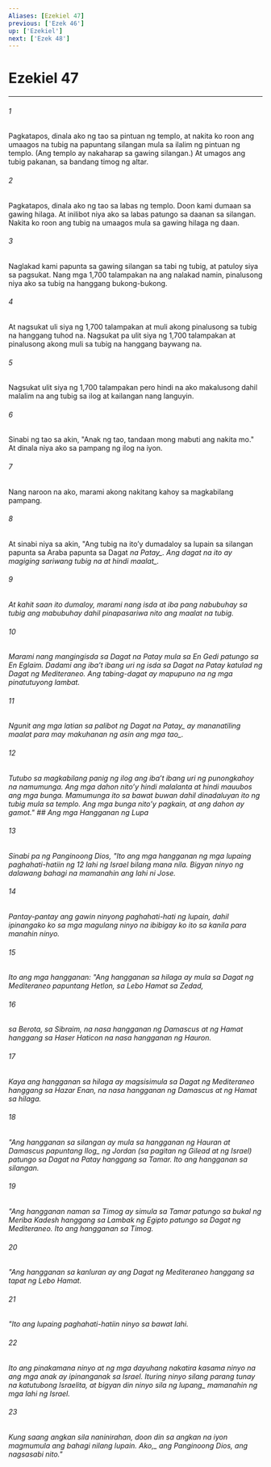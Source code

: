 ```yaml
---
Aliases: [Ezekiel 47]
previous: ['Ezek 46']
up: ['Ezekiel']
next: ['Ezek 48']
---
```

# Ezekiel 47

***






















###### 1 










Pagkatapos, dinala ako ng tao sa pintuan ng templo, at nakita ko roon ang umaagos na tubig na papuntang silangan mula sa ilalim ng pintuan ng templo. (Ang templo ay nakaharap sa gawing silangan.) At umagos ang tubig pakanan, sa bandang timog ng altar. 





















###### 2 










Pagkatapos, dinala ako ng tao sa labas ng templo. Doon kami dumaan sa gawing hilaga. At inilibot niya ako sa labas patungo sa daanan sa silangan. Nakita ko roon ang tubig na umaagos mula sa gawing hilaga ng daan. 





















###### 3 










Naglakad kami papunta sa gawing silangan sa tabi ng tubig, at patuloy siya sa pagsukat. Nang mga 1,700 talampakan na ang nalakad namin, pinalusong niya ako sa tubig na hanggang bukong-bukong. 





















###### 4 










At nagsukat uli siya ng 1,700 talampakan at muli akong pinalusong sa tubig na hanggang tuhod na. Nagsukat pa ulit siya ng 1,700 talampakan at pinalusong akong muli sa tubig na hanggang baywang na. 





















###### 5 










Nagsukat ulit siya ng 1,700 talampakan pero hindi na ako makalusong dahil malalim na ang tubig sa ilog at kailangan nang languyin. 





















###### 6 










Sinabi ng tao sa akin, "Anak ng tao, tandaan mong mabuti ang nakita mo." At dinala niya ako sa pampang ng ilog na iyon. 





















###### 7 










Nang naroon na ako, marami akong nakitang kahoy sa magkabilang pampang. 





















###### 8 










At sinabi niya sa akin, "Ang tubig na itoʼy dumadaloy sa lupain sa silangan papunta sa Araba papunta sa Dagat <i class="trans-change">na Patay_. Ang dagat na ito ay magiging sariwang tubig na <i class="trans-change">at hindi maalat_. 





















###### 9 










At kahit saan ito dumaloy, marami nang isda at iba pang nabubuhay sa tubig ang mabubuhay dahil pinapasariwa nito ang maalat na tubig. 





















###### 10 










Marami nang mangingisda sa Dagat na Patay mula sa En Gedi patungo sa En Eglaim. Dadami ang ibaʼt ibang uri ng isda sa Dagat na Patay katulad ng Dagat ng Mediteraneo. Ang tabing-dagat ay mapupuno na ng mga pinatutuyong lambat. 





















###### 11 










Ngunit ang mga latian sa palibot ng <i class="trans-change">Dagat na Patay_ ay mananatiling maalat para may makuhanan ng asin <i class="trans-change">ang mga tao_. 





















###### 12 










Tutubo sa magkabilang panig ng ilog ang ibaʼt ibang uri ng punongkahoy na namumunga. Ang mga dahon nitoʼy hindi malalanta at hindi mauubos ang mga bunga. Mamumunga ito sa bawat buwan dahil dinadaluyan ito ng tubig mula sa templo. Ang mga bunga nitoʼy pagkain, at ang dahon ay gamot." ## Ang mga Hangganan ng Lupa 





















###### 13 










Sinabi pa ng Panginoong Dios, "Ito ang mga hangganan ng mga lupaing paghahati-hatiin ng 12 lahi ng Israel bilang mana nila. Bigyan ninyo ng dalawang bahagi na mamanahin ang lahi ni Jose. 





















###### 14 










Pantay-pantay ang gawin ninyong paghahati-hati ng lupain, dahil ipinangako ko sa mga magulang ninyo na ibibigay ko ito sa kanila para manahin ninyo. 





















###### 15 










Ito ang mga hangganan: "Ang hangganan sa hilaga ay mula sa Dagat ng Mediteraneo papuntang Hetlon, sa Lebo Hamat sa Zedad, 





















###### 16 










sa Berota, sa Sibraim, na nasa hangganan ng Damascus at ng Hamat hanggang sa Haser Haticon na nasa hangganan ng Hauron. 





















###### 17 










Kaya ang hangganan sa hilaga ay magsisimula sa Dagat ng Mediteraneo hanggang sa Hazar Enan, na nasa hangganan ng Damascus at ng Hamat sa hilaga. 





















###### 18 










"Ang hangganan sa silangan ay mula sa hangganan ng Hauran at Damascus papuntang <i class="trans-change">Ilog_ ng Jordan (sa pagitan ng Gilead at ng Israel) patungo sa Dagat na Patay hanggang sa Tamar. Ito ang hangganan sa silangan. 





















###### 19 










"Ang hangganan naman sa Timog ay simula sa Tamar patungo sa bukal ng Meriba Kadesh hanggang sa Lambak ng Egipto patungo sa Dagat ng Mediteraneo. Ito ang hangganan sa Timog. 





















###### 20 










"Ang hangganan sa kanluran ay ang Dagat ng Mediteraneo hanggang sa tapat ng Lebo Hamat. 





















###### 21 










"Ito ang lupaing paghahati-hatiin ninyo sa bawat lahi. 





















###### 22 










Ito ang pinakamana ninyo at ng mga dayuhang nakatira kasama ninyo na ang mga anak ay ipinanganak sa Israel. Ituring ninyo silang parang tunay na katutubong Israelita, at bigyan din ninyo sila ng <i class="trans-change">lupang_ mamanahin ng mga lahi ng Israel. 





















###### 23 










Kung saang angkan sila naninirahan, doon din sa angkan na iyon magmumula ang bahagi nilang lupain. <i class="trans-change">Ako,_ ang Panginoong Dios, ang nagsasabi nito."
